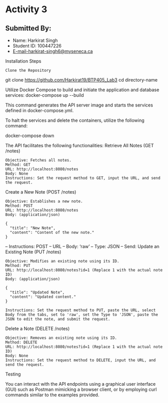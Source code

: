 # Activity 3

## Submitted By:
- Name: Harkirat Singh
- Student ID: 100447226
- E-mail-harkirat-singh6@myseneca.ca

Installation Steps

    Clone the Repository


git clone https://github.com/Harkirat19/BTP405_Lab3
cd directory-name


Utilize Docker Compose to build and initiate the application and database services:
docker-compose up --build

This command generates the API server image and starts the services defined in docker-compose.yml.

To halt the services and delete the containers, utilize the following command:

docker-compose down

The API facilitates the following functionalities:
Retrieve All Notes (GET /notes)

    Objective: Fetches all notes.
    Method: GET
    URL: http://localhost:8080/notes
    Body: None
    Instructions: Set the request method to GET, input the URL, and send the request.

Create a New Note (POST /notes)

    Objective: Establishes a new note.
    Method: POST
    URL: http://localhost:8080/notes
    Body: (application/json)

    {
      "title": "New Note",
      "content": "Content of the new note."
    }

– Instructions: POST – URL – Body: ‘raw’ – Type: JSON – Send:
Update an Existing Note (PUT /notes)

    Objective: Modifies an existing note using its ID.
    Method: PUT
    URL: http://localhost:8080/notes?id=1 (Replace 1 with the actual note ID)
    Body: (application/json)

    {
      "title": "Updated Note",
      "content": "Updated content."
    }

    Instructions: Set the request method to PUT, paste the URL, select Body from the tabs, set to 'raw', set the Type to 'JSON', paste the JSON to edit the note, and submit the request.

Delete a Note (DELETE /notes)

    Objective: Removes an existing note using its ID.
    Method: DELETE
    URL: http://localhost:8080/notes?id=1 (Replace 1 with the actual note ID)
    Body: None
    Instructions: Set the request method to DELETE, input the URL, and send the request.

Testing

You can interact with the API endpoints using a graphical user interface (GUI) such as Postman mimicking a browser client, or by employing curl commands similar to the examples provided.